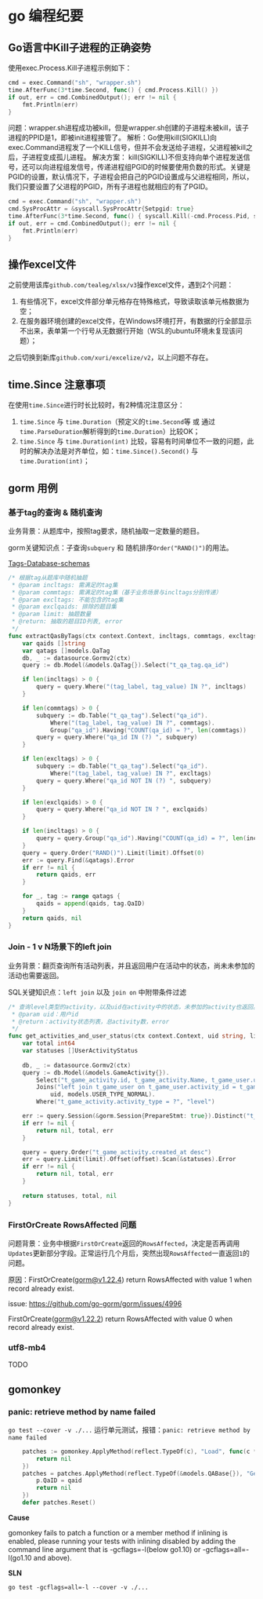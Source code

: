 # go 编程纪要

## Go语言中Kill子进程的正确姿势
使用exec.Process.Kill子进程示例如下：
```go
cmd = exec.Command("sh", "wrapper.sh")
time.AfterFunc(3*time.Second, func() { cmd.Process.Kill() })
if out, err = cmd.CombinedOutput(); err != nil {
    fmt.Println(err)
}
```
问题：wrapper.sh进程成功被kill，但是wrapper.sh创建的子进程未被kill，该子进程的PPID是1，即被init进程接管了。
解析：Go使用kill(SIGKILL)向exec.Command进程发了一个KILL信号，但并不会发送给子进程，父进程被kill之后，子进程变成孤儿进程。
解决方案：
kill(SIGKILL)不但支持向单个进程发送信号，还可以向进程组发信号，传递进程组PGID的时候要使用负数的形式。关键是PGID的设置，默认情况下，子进程会把自己的PGID设置成与父进程相同，所以，我们只要设置了父进程的PGID，所有子进程也就相应的有了PGID。
```go
cmd = exec.Command("sh", "wrapper.sh")
cmd.SysProcAttr = &syscall.SysProcAttr{Setpgid: true}
time.AfterFunc(3*time.Second, func() { syscall.Kill(-cmd.Process.Pid, syscall.SIGKILL) })
if out, err = cmd.CombinedOutput(); err != nil {
    fmt.Println(err)
}
```

## 操作excel文件
之前使用该库`github.com/tealeg/xlsx/v3`操作excel文件，遇到2个问题：
1. 有些情况下，excel文件部分单元格存在特殊格式，导致读取该单元格数据为空；
2. 在服务器环境创建的excel文件，在Windows环境打开，有数据的行全部显示不出来，表单第一个行号从无数据行开始（WSL的ubuntu环境未复现该问题）；

之后切换到新库`github.com/xuri/excelize/v2`，以上问题不存在。

## time.Since 注意事项
在使用`time.Since`进行时长比较时，有2种情况注意区分：
1. `time.Since` 与 `time.Duration`（预定义的`time.Second`等 或 通过`time.ParseDuration`解析得到的`time.Duration`）比较OK；
2. `time.Since` 与 `time.Duration(int)` 比较，容易有时间单位不一致的问题，此时的解决办法是对齐单位，如：`time.Since().Second()` 与 `time.Duration(int)`；

## gorm 用例
### 基于tag的查询 & 随机查询
业务背景：从题库中，按照tag要求，随机抽取一定数量的题目。

gorm关键知识点：子查询`subquery` 和 随机排序`Order("RAND()")`的用法。

[Tags-Database-schemas](http://howto.philippkeller.com/2005/04/24/Tags-Database-schemas/)

```go
/* 根据tag从题库中随机抽题
 * @param incltags: 需满足的tag集
 * @param commtags: 需满足的tag集（基于业务场景与incltags分别传递）
 * @param excltags: 不能包含的tag集
 * @param exclqaids: 排除的题目集
 * @param limit: 抽题数量
 * @return: 抽取的题目ID列表, error
 */
func extractQasByTags(ctx context.Context, incltags, commtags, excltags [][]interface{}, exclqaids []string, limit int) ([]string, error) {
	var qaids []string
	var qatags []models.QaTag
	db, _ := datasource.Gormv2(ctx)
	query := db.Model(&models.QaTag{}).Select("t_qa_tag.qa_id")

	if len(incltags) > 0 {
		query = query.Where("(tag_label, tag_value) IN ?", incltags)
	}

	if len(commtags) > 0 {
		subquery := db.Table("t_qa_tag").Select("qa_id").
			Where("(tag_label, tag_value) IN ?", commtags).
			Group("qa_id").Having("COUNT(qa_id) = ?", len(commtags))
		query = query.Where("qa_id IN (?) ", subquery)
	}

	if len(excltags) > 0 {
		subquery := db.Table("t_qa_tag").Select("qa_id").
			Where("(tag_label, tag_value) IN ?", excltags)
		query = query.Where("qa_id NOT IN (?) ", subquery)
	}

	if len(exclqaids) > 0 {
		query = query.Where("qa_id NOT IN ? ", exclqaids)
	}

	if len(incltags) > 0 {
		query = query.Group("qa_id").Having("COUNT(qa_id) = ?", len(incltags))
	}
	query = query.Order("RAND()").Limit(limit).Offset(0)
	err := query.Find(&qatags).Error
	if err != nil {
		return qaids, err
	}

	for _, tag := range qatags {
		qaids = append(qaids, tag.QaID)
	}
	return qaids, nil
}
```
### Join - 1 v N场景下的left join
业务背景：翻页查询所有活动列表，并且返回用户在活动中的状态，尚未未参加的活动也需要返回。

SQL关键知识点：`left join` 以及 `join on` 中附带条件过滤

```go
/* 查询level类型的activity，以及uid在activity中的状态，未参加的activity也返回。
 * @param uid：用户id
 * @return：activity状态列表，总activity数，error
 */
func get_activities_and_user_status(ctx context.Context, uid string, limit, offset int) ([]UserActivityStatus, int64, error) {
	var total int64
	var statuses []UserActivityStatus
	
	db, _ := datasource.Gormv2(ctx)
	query := db.Model(&models.GameActivity{}).
		Select("t_game_activity.id, t_game_activity.Name, t_game_user.uid, t_game_user.user_status").
		Joins("left join t_game_user on t_game_user.activity_id = t_game_activity.id AND t_game_user.uid = ? AND t_game_user.user_type = ?",
			uid, models.USER_TYPE_NORMAL).
		Where("t_game_activity.activity_type = ?", "level")

	err := query.Session(&gorm.Session{PrepareStmt: true}).Distinct("t_game_activity.id").Count(&total).Error
	if err != nil {
		return nil, total, err
	}

	query = query.Order("t_game_activity.created_at desc")
	err = query.Limit(limit).Offset(offset).Scan(&statuses).Error
	if err != nil {
		return nil, total, err
	}
	
	return statuses, total, nil
}
```
### FirstOrCreate RowsAffected 问题
问题背景：业务中根据`FirstOrCreate`返回的`RowsAffected`，决定是否再调用`Updates`更新部分字段。正常运行几个月后，突然出现`RowsAffected`一直返回`1`的问题。

原因：FirstOrCreate(gorm@v1.22.4) return RowsAffected with value 1 when record already exist.

issue: https://github.com/go-gorm/gorm/issues/4996

FirstOrCreate(gorm@v1.22.2) return RowsAffected with value 0 when record already exist.

### utf8-mb4
TODO

## gomonkey
### panic: retrieve method by name failed
`go test --cover -v ./...` 运行单元测试，报错：`panic: retrieve method by name failed`
```go
	patches := gomonkey.ApplyMethod(reflect.TypeOf(c), "Load", func(c *caches.GlobalCache) error {
		return nil
	})
	patches = patches.ApplyMethod(reflect.TypeOf(&models.QABase{}), "Get", func(p *models.QABase, db *gorm.DB, qaid string) error {
		p.QaID = qaid
		return nil
	})
	defer patches.Reset()
```
**Cause**

gomonkey fails to patch a function or a member method if inlining is enabled, please running your tests with inlining disabled by adding the command line argument that is -gcflags=-l(below go1.10) or -gcflags=all=-l(go1.10 and above).

**SLN**

`go test -gcflags=all=-l --cover -v ./...` 
